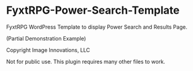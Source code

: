 # FyxtRPG-Power-Search-Template
FyxtRPG WordPress Template to display Power Search and Results Page.

(Partial Demonstration Example)

Copyright Image Innovations, LLC

Not for public use. This plugin requires many other files to work.
